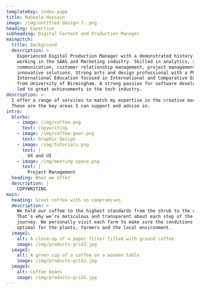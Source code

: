 ```yaml
---
templateKey: index-page
title: Nabeela Hussain
image: /img/untitled-design-7-.png
heading: Expertise
subheading: Digital Content and Production Manager
mainpitch:
  title: Background
  description: >
    Experienced Digital Production Manager with a demonstrated history of
    working in the SAAS and Marketing industry. Skilled in analytics, sales,
    communication, customer relationship management, project management and
    innovative solutions. Strong arts and design professional with a PGCert
    International Education focused in International and Comparative Education
    from University of Birmingham. A strong passion for software development has
    led to great achievements in the tech industry.
description: >-
  I offer a range of services to match my expertise in the creative markets.
  These are the key areas I can support and advise in.
intro:
  blurbs:
    - image: /img/coffee.png
      text: Copywriting
    - image: /img/coffee-gear.png
      text: Graphic Design
    - image: /img/tutorials.png
      text: |
        UX and UI
    - image: /img/meeting-space.png
      text: |
        Project Management
  heading: What we offer
  description: |
    COPYWRITING
main:
  heading: Great coffee with no compromises
  description: >
    We hold our coffee to the highest standards from the shrub to the cup.
    That’s why we’re meticulous and transparent about each step of the coffee’s
    journey. We personally visit each farm to make sure the conditions are
    optimal for the plants, farmers and the local environment.
  image1:
    alt: A close-up of a paper filter filled with ground coffee
    image: /img/products-grid3.jpg
  image2:
    alt: A green cup of a coffee on a wooden table
    image: /img/products-grid2.jpg
  image3:
    alt: Coffee beans
    image: /img/products-grid1.jpg
---
```


